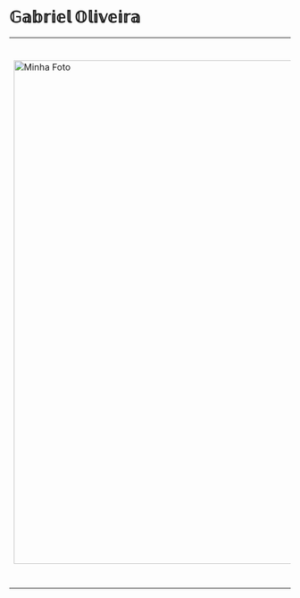 #   𝔾𝕒𝕓𝕣𝕚𝕖𝕝 𝕆𝕝𝕚𝕧𝕖𝕚𝕣𝕒
<table>
  <tr>
    <!-- Coluna da imagem -->
    <td style="width: 2000px;">
      <img src="https://github.com/user-attachments/assets/2191f8d0-8ef3-47dd-ac65-5d4573ad2f95" alt="Minha Foto" width="900px">
    </td>
    <td style="padding-left: 20px; vertical-align: top;">
      <h3>🖥️Technologies</h3>
      <ul>
        <li><strong>Languages:</strong> Java, TypeScript</li>
        <li><strong>Frameworks:</strong> Spring Boot, Angular, Tailwind</li>
        <li><strong>Tools: Git/GitHub, MySQL, CISCO Pakcet Tracer, unix command line <strong> </li>
      </ul>
      <h3>💼 Projects</h3>
      <ul>
        <li><strong>Responsive web system for managing service orders for microentrepreneurs</li>
      </ul>
      <h3>🎯 Things that i like</h3>
      <ul>
        <li>Full-stack development.</li>
        <li>CyberSecurity, network engineering, software architecture, ethical hacking.
        </li>
      </ul>
      <h3>👨‍💻 About me</h3>
      <ul>
        <li>Systems Analysis and Development student.</li></li>
        <li>Gaming and retro tech enthusiast, video editor and producer, artist, gym and reading.</li>
        <li>fluent in Portuguese and English, Learning German.</li>
      </ul>
    </td>
  </tr>
</table>
